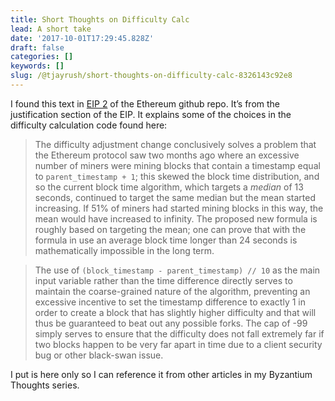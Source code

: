 ```yaml
---
title: Short Thoughts on Difficulty Calc
lead: A short take
date: '2017-10-01T17:29:45.828Z'
draft: false
categories: []
keywords: []
slug: /@tjayrush/short-thoughts-on-difficulty-calc-8326143c92e8
---
```


I found this text in [EIP 2](https://github.com/ethereum/EIPs/blob/c83a4aa8585d568d13e36e471e2f6b445896e6d6/EIPS/eip-2.md) of the Ethereum github repo. It’s from the justification section of the EIP. It explains some of the choices in the difficulty calculation code found here:

> The difficulty adjustment change conclusively solves a problem that the Ethereum protocol saw two months ago where an excessive number of miners were mining blocks that contain a timestamp equal to `parent_timestamp + 1`; this skewed the block time distribution, and so the current block time algorithm, which targets a _median_ of 13 seconds, continued to target the same median but the mean started increasing. If 51% of miners had started mining blocks in this way, the mean would have increased to infinity. The proposed new formula is roughly based on targeting the mean; one can prove that with the formula in use an average block time longer than 24 seconds is mathematically impossible in the long term.

> The use of `(block_timestamp - parent_timestamp) // 10` as the main input variable rather than the time difference directly serves to maintain the coarse-grained nature of the algorithm, preventing an excessive incentive to set the timestamp difference to exactly 1 in order to create a block that has slightly higher difficulty and that will thus be guaranteed to beat out any possible forks. The cap of -99 simply serves to ensure that the difficulty does not fall extremely far if two blocks happen to be very far apart in time due to a client security bug or other black-swan issue.

I put is here only so I can reference it from other articles in my Byzantium Thoughts series.
